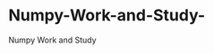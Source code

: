  # Numpy-Work-and-Study-
Numpy Work and Study 
                
                
                                  
                                                 
                                                                                                                               
                 
                
                     
                   
                    
              
                           
